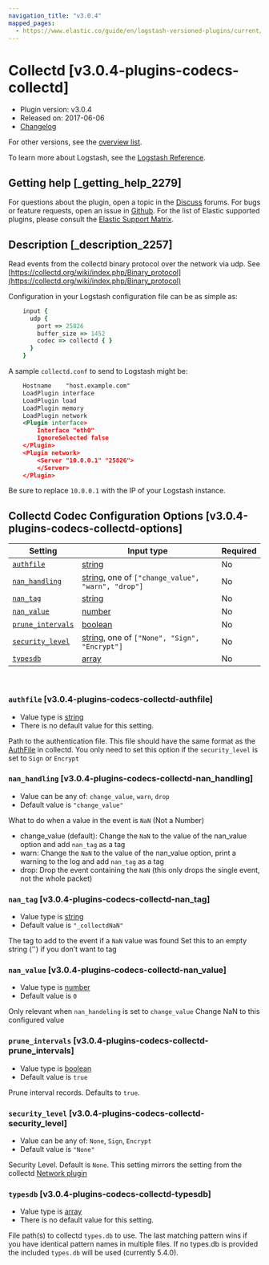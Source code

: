 ```yaml
---
navigation_title: "v3.0.4"
mapped_pages:
  - https://www.elastic.co/guide/en/logstash-versioned-plugins/current/v3.0.4-plugins-codecs-collectd.html
---
```


# Collectd [v3.0.4-plugins-codecs-collectd]


* Plugin version: v3.0.4
* Released on: 2017-06-06
* [Changelog](https://github.com/logstash-plugins/logstash-codec-collectd/blob/v3.0.4/CHANGELOG.md)

For other versions, see the [overview list](codec-collectd-index.md).

To learn more about Logstash, see the [Logstash Reference](logstash://reference/index.md).

## Getting help [_getting_help_2279]

For questions about the plugin, open a topic in the [Discuss](http://discuss.elastic.co) forums. For bugs or feature requests, open an issue in [Github](https://github.com/logstash-plugins/logstash-codec-collectd). For the list of Elastic supported plugins, please consult the [Elastic Support Matrix](https://www.elastic.co/support/matrix#matrix_logstash_plugins).


## Description [_description_2257]

Read events from the collectd binary protocol over the network via udp. See [https://collectd.org/wiki/index.php/Binary_protocol](https://collectd.org/wiki/index.php/Binary_protocol)

Configuration in your Logstash configuration file can be as simple as:

```ruby
    input {
      udp {
        port => 25826
        buffer_size => 1452
        codec => collectd { }
      }
    }
```

A sample `collectd.conf` to send to Logstash might be:

```xml
    Hostname    "host.example.com"
    LoadPlugin interface
    LoadPlugin load
    LoadPlugin memory
    LoadPlugin network
    <Plugin interface>
        Interface "eth0"
        IgnoreSelected false
    </Plugin>
    <Plugin network>
        <Server "10.0.0.1" "25826">
        </Server>
    </Plugin>
```

Be sure to replace `10.0.0.1` with the IP of your Logstash instance.


## Collectd Codec Configuration Options [v3.0.4-plugins-codecs-collectd-options]

| Setting | Input type | Required |
| --- | --- | --- |
| [`authfile`](v3-0-4-plugins-codecs-collectd.md#v3.0.4-plugins-codecs-collectd-authfile) | [string](logstash://reference/configuration-file-structure.md#string) | No |
| [`nan_handling`](v3-0-4-plugins-codecs-collectd.md#v3.0.4-plugins-codecs-collectd-nan_handling) | [string](logstash://reference/configuration-file-structure.md#string), one of `["change_value", "warn", "drop"]` | No |
| [`nan_tag`](v3-0-4-plugins-codecs-collectd.md#v3.0.4-plugins-codecs-collectd-nan_tag) | [string](logstash://reference/configuration-file-structure.md#string) | No |
| [`nan_value`](v3-0-4-plugins-codecs-collectd.md#v3.0.4-plugins-codecs-collectd-nan_value) | [number](logstash://reference/configuration-file-structure.md#number) | No |
| [`prune_intervals`](v3-0-4-plugins-codecs-collectd.md#v3.0.4-plugins-codecs-collectd-prune_intervals) | [boolean](logstash://reference/configuration-file-structure.md#boolean) | No |
| [`security_level`](v3-0-4-plugins-codecs-collectd.md#v3.0.4-plugins-codecs-collectd-security_level) | [string](logstash://reference/configuration-file-structure.md#string), one of `["None", "Sign", "Encrypt"]` | No |
| [`typesdb`](v3-0-4-plugins-codecs-collectd.md#v3.0.4-plugins-codecs-collectd-typesdb) | [array](logstash://reference/configuration-file-structure.md#array) | No |

 

### `authfile` [v3.0.4-plugins-codecs-collectd-authfile]

* Value type is [string](logstash://reference/configuration-file-structure.md#string)
* There is no default value for this setting.

Path to the authentication file. This file should have the same format as the [AuthFile](http://collectd.org/documentation/manpages/collectd.conf.5.shtml#authfile_filename) in collectd. You only need to set this option if the `security_level` is set to `Sign` or `Encrypt`


### `nan_handling` [v3.0.4-plugins-codecs-collectd-nan_handling]

* Value can be any of: `change_value`, `warn`, `drop`
* Default value is `"change_value"`

What to do when a value in the event is `NaN` (Not a Number)

* change_value (default): Change the `NaN` to the value of the nan_value option and add `nan_tag` as a tag
* warn: Change the `NaN` to the value of the nan_value option, print a warning to the log and add `nan_tag` as a tag
* drop: Drop the event containing the `NaN` (this only drops the single event, not the whole packet)


### `nan_tag` [v3.0.4-plugins-codecs-collectd-nan_tag]

* Value type is [string](logstash://reference/configuration-file-structure.md#string)
* Default value is `"_collectdNaN"`

The tag to add to the event if a `NaN` value was found Set this to an empty string ('') if you don’t want to tag


### `nan_value` [v3.0.4-plugins-codecs-collectd-nan_value]

* Value type is [number](logstash://reference/configuration-file-structure.md#number)
* Default value is `0`

Only relevant when `nan_handeling` is set to `change_value` Change NaN to this configured value


### `prune_intervals` [v3.0.4-plugins-codecs-collectd-prune_intervals]

* Value type is [boolean](logstash://reference/configuration-file-structure.md#boolean)
* Default value is `true`

Prune interval records.  Defaults to `true`.


### `security_level` [v3.0.4-plugins-codecs-collectd-security_level]

* Value can be any of: `None`, `Sign`, `Encrypt`
* Default value is `"None"`

Security Level. Default is `None`. This setting mirrors the setting from the collectd [Network plugin](https://collectd.org/wiki/index.php/Plugin:Network)


### `typesdb` [v3.0.4-plugins-codecs-collectd-typesdb]

* Value type is [array](logstash://reference/configuration-file-structure.md#array)
* There is no default value for this setting.

File path(s) to collectd `types.db` to use. The last matching pattern wins if you have identical pattern names in multiple files. If no types.db is provided the included `types.db` will be used (currently 5.4.0).



